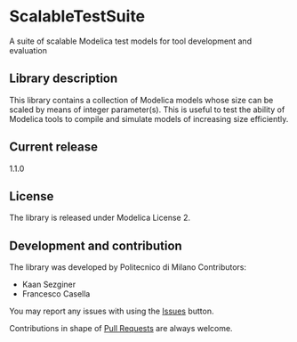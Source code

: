 ScalableTestSuite
=================
A suite of scalable Modelica test models for tool development and evaluation

## Library description

This library contains a collection of Modelica models whose size can be scaled by means of integer parameter(s). This is useful to test the ability of Modelica tools to compile and simulate models of increasing size efficiently.

## Current release

1.1.0

## License

The library is released under Modelica License 2.

## Development and contribution
The library was developed by Politecnico di Milano
Contributors:
- Kaan Sezginer
- Francesco Casella

You may report any issues with using the [Issues](https://github.com/casella/ScalableTestSuite/issues) button.

Contributions in shape of [Pull Requests](https://github.com/casella/ScalableTestSuite/pulls) are always welcome.
